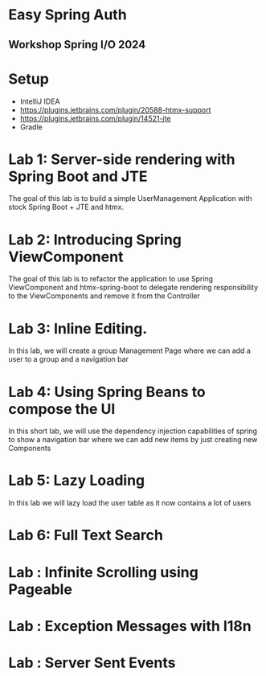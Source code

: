 # Easy Spring Auth


## Workshop Spring I/O 2024


# Setup

- IntelliJ IDEA
- https://plugins.jetbrains.com/plugin/20588-htmx-support
- https://plugins.jetbrains.com/plugin/14521-jte
- Gradle
# Lab 1: Server-side rendering with Spring Boot and JTE

The goal of this lab is to build a simple UserManagement Application with stock Spring Boot + JTE and htmx.

# Lab 2: Introducing Spring ViewComponent

The goal of this lab is to refactor the application to use Spring ViewComponent and htmx-spring-boot to 
delegate rendering responsibility to the ViewComponents and remove it from the Controller
# Lab 3: Inline Editing.

In this lab, we will create a group Management Page where we can add a user to a group and a navigation bar

# Lab 4: Using Spring Beans to compose the UI

In this short lab,
we will use the dependency injection capabilities of spring
to show a navigation bar where we can add new items by just creating new Components

# Lab 5: Lazy Loading

In this lab we will lazy load the user table as it now contains a lot of users

# Lab 6: Full Text Search


# Lab : Infinite Scrolling using Pageable

# Lab : Exception Messages with I18n




# Lab : Server Sent Events